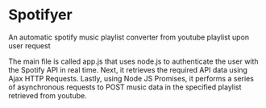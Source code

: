 # Spotifyer
An automatic spotify music playlist converter from youtube playlist upon user request

The main file is called app.js that uses node.js to authenticate the user with the Spotify API in real time.
Next, it retrieves the required API data using Ajax HTTP Requests.
Lastly, using Node JS Promises, it performs a series of asynchronous requests to POST music data in the specified playlist retrieved from youtube. 

